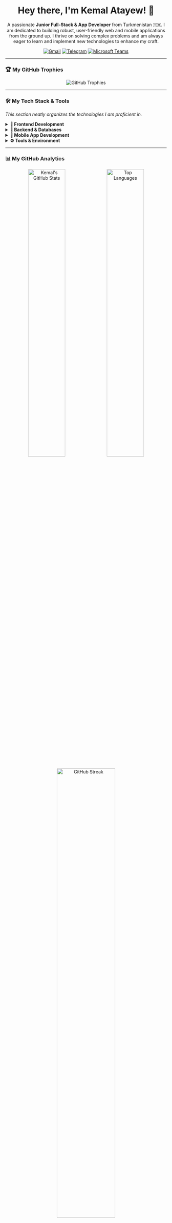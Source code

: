 <!-- 
---
Welcome to my GitHub profile!
I'm excited to share my journey as a developer.
Feel free to explore and connect with me.
---
-->

<!-- Animated Header -->
<div align="center">
  <h1>Hey there, I'm Kemal Atayew! 👋</h1>
</div>

<!-- Introduction -->
<div align="center">
  <p>A passionate <strong>Junior Full-Stack & App Developer</strong> from Turkmenistan 🇹🇲. I am dedicated to building robust, user-friendly web and mobile applications from the ground up. I thrive on solving complex problems and am always eager to learn and implement new technologies to enhance my craft.</p>
</div>

<!-- Social & Contact Links -->
<div align="center">
  <a href="mailto:kemalatayew913@gmail.com"><img src="https://img.shields.io/badge/Gmail-D14836?style=for-the-badge&logo=gmail&logoColor=white" alt="Gmail"/></a>
  <a href="https://t.me/kemal_studio" target="_blank"><img src="https://img.shields.io/badge/Telegram-2CA5E0?style=for-the-badge&logo=telegram&logoColor=white" alt="Telegram"/></a>
  <a href="https://teams.microsoft.com/l/chat/0/0?users=kemalatayew913@outlook.com" target="_blank"><img src="https://img.shields.io/badge/Microsoft%20Teams-6264A7?style=for-the-badge&logo=microsoft-teams&logoColor=white" alt="Microsoft Teams"/></a>
  <!-- Consider adding a LinkedIn profile for professional networking! -->
  <!-- <a href="[YOUR_LINKEDIN_URL]"><img src="https://img.shields.io/badge/LinkedIn-0077B5?style=for-the-badge&logo=linkedin&logoColor=white" alt="LinkedIn"/></a> -->
</div>

---

### 🏆 My GitHub Trophies

<p align="center">
  <img src="https://github-profile-trophy.vercel.app/?username=kemalstudio&theme=dracula&row=1&column=7&no-frame=true&no-bg=true" alt="GitHub Trophies"/>
</p>

---

### 🛠️ My Tech Stack & Tools

*This section neatly organizes the technologies I am proficient in.*

<details>
  <summary><strong>🔹 Frontend Development</strong></summary>
  <br/>
  <p align="left">
    <img src="https://img.shields.io/badge/HTML5-E34F26?style=for-the-badge&logo=html5&logoColor=white" alt="HTML5"/>
    <img src="https://img.shields.io/badge/CSS3-1572B6?style=for-the-badge&logo=css3&logoColor=white" alt="CSS3"/>
    <img src="https://img.shields.io/badge/Sass-CC6699?style=for-the-badge&logo=sass&logoColor=white" alt="Sass"/>
    <img src="https://img.shields.io/badge/JavaScript-F7DF1E?style=for-the-badge&logo=javascript&logoColor=black" alt="JavaScript"/>
    <img src="https://img.shields.io/badge/jQuery-0769AD?style=for-the-badge&logo=jquery&logoColor=white" alt="jQuery"/>
    <img src="https://img.shields.io/badge/Bootstrap-7952B3?style=for-the-badge&logo=bootstrap&logoColor=white" alt="Bootstrap"/>
    <img src="https://img.shields.io/badge/Chart.js-FF6384?style=for-the-badge&logo=chart.js&logoColor=white" alt="Chart.js"/>
  </p>
</details>

<details>
  <summary><strong>🔸 Backend & Databases</strong></summary>
  <br/>
  <p align="left">
    <img src="https://img.shields.io/badge/PHP-777BB4?style=for-the-badge&logo=php&logoColor=white" alt="PHP"/>
    <img src="https://img.shields.io/badge/Laravel-FF2D20?style=for-the-badge&logo=laravel&logoColor=white" alt="Laravel"/>
    <img src="https://img.shields.io/badge/Blade-FF2D20?style=for-the-badge&logo=laravel&logoColor=white" alt="Blade"/>
    <img src="https://img.shields.io/badge/MySQL-4479A1?style=for-the-badge&logo=mysql&logoColor=white" alt="MySQL"/>
    <img src="https://img.shields.io/badge/PostgreSQL-4169E1?style=for-the-badge&logo=postgresql&logoColor=white" alt="PostgreSQL"/>
  </p>
</details>

<details>
  <summary><strong>📱 Mobile App Development</strong></summary>
  <br/>
  <p align="left">
    <img src="https://img.shields.io/badge/Flutter-02569B?style=for-the-badge&logo=flutter&logoColor=white" alt="Flutter"/>
    <img src="https://img.shields.io/badge/Dart-0175C2?style=for-the-badge&logo=dart&logoColor=white" alt="Dart"/>
    <img src="https://img.shields.io/badge/Android%20Studio-3DDC84?style=for-the-badge&logo=android-studio&logoColor=white" alt="Android Studio"/>
  </p>
</details>

<details>
  <summary><strong>⚙️ Tools & Environment</strong></summary>
  <br/>
  <p align="left">
    <img src="https://img.shields.io/badge/GitHub-181717?style=for-the-badge&logo=github&logoColor=white" alt="GitHub"/>
    <img src="https://img.shields.io/badge/Figma-F24E1E?style=for-the-badge&logo=figma&logoColor=white" alt="Figma"/>
    <img src="https://img.shields.io/badge/XAMPP-FB7A24?style=for-the-badge&logo=xampp&logoColor=white" alt="XAMPP"/>
    <img src="https://img.shields.io/badge/phpMyAdmin-6C78AF?style=for-the-badge&logo=phpmyadmin&logoColor=white" alt="phpMyAdmin"/>
    <img src="https://img.shields.io/badge/.env-ECD53F?style=for-the-badge&logo=dotenv&logoColor=black" alt=".env"/>
    <img src="https://img.shields.io/badge/JSON-000000?style=for-the-badge&logo=json&logoColor=white" alt="JSON"/>
  </p>
</details>

---

### 📊 My GitHub Analytics

<p align="center">
  <!-- GitHub Stats Card -->
  <img src="https://github-readme-stats.vercel.app/api?username=kemalstudio&show_icons=true&theme=dracula&hide_border=true&include_all_commits=true&count_private=true" alt="Kemal's GitHub Stats" width="48%"/>
  <!-- Top Languages Card -->
  <img src="https://github-readme-stats.vercel.app/api/top-langs/?username=kemalstudio&layout=compact&theme=dracula&hide_border=true&include_all_commits=true&count_private=true&langs_count=8" alt="Top Languages" width="48%"/>
  <br/>
  <!-- Streak Stats -->
  <img src="https://github-readme-streak-stats.herokuapp.com/?user=kemalstudio&theme=dracula&hide_border=true" alt="GitHub Streak" width="60%"/>
</p>


---

<!-- Footer -->
<div align="center">
  <p>Thanks for stopping by!</p>
</div>
